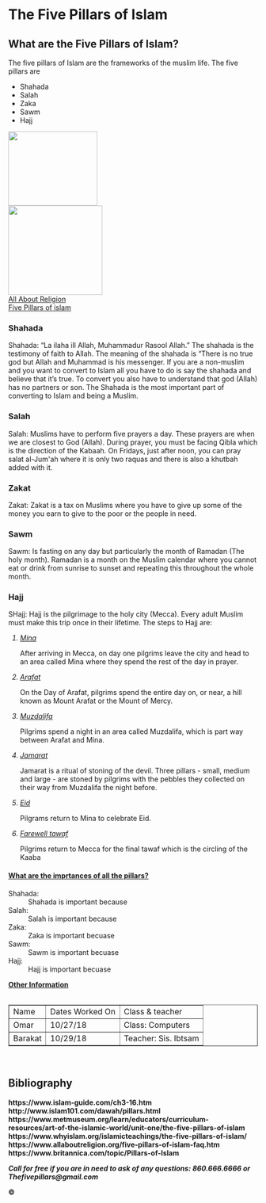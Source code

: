 <!DOCTYPE html>
<html>
<head>
<title>The five Pillars of Islam</title>
</head>
<body>

<h1>The Five Pillars of Islam</h1>

<h2>What are the Five Pillars of Islam?</h2>
<p>The five pillars of Islam are the frameworks of the muslim life. The five pillars are <p>
<ul>
<li>Shahada</li>
<li>Salah</li>
<li>Zaka</li>
<li>Sawm</li>
<li>Hajj</li>
</ul>
<a href="http://activeindiatv.com/culture/45893-five-pillars-of-islam"><img src="http://www.dar-alifta.org/images/articles/The5.jpg"height="150" width="180"></a><br>
<a href="https://www.religionworld.in/five-pillars-islam/"><img src="https://i.pinimg.com/originals/20/5a/53/205a5381d09201027731a9c4501e2ea1.jpg"height="180" width="190"></a><br>
<a href="https://www.allaboutreligion.org/five-pillars-of-islam-faq.htm">All About Religion</a><br>
<a href="https://people.ucalgary.ca/~elsegal/I_Transp/IO5_FivePillars.html">Five Pillars of islam</a>


<h3>Shahada</h3>
<p>Shahada: “La ilaha ill Allah, Muhammadur Rasool Allah.” The shahada is the testimony of faith to Allah. The meaning of the shahada is “There is no true god but Allah and Muhammad is his messenger. If you are a non-muslim and you want to convert to Islam all you have to do is say the shahada and believe that it’s true. To convert you also have to understand that god (Allah) has no partners or son. The Shahada is the most important part of converting to Islam and being a Muslim.</p>

<h3>Salah</h3>
<p>Salah: Muslims have to perform five prayers a day. These prayers are when we are closest to God (Allah). During prayer, you must be facing Qibla which is the direction of the Kabaah. On Fridays, just after noon, you can pray salat al-Jum'ah where it is only two raquas and there is also a khutbah added with it.</p>

<h3>Zakat</h3>
<p>Zakat:  Zakat is a   tax on Muslims where you have to give up some of the money you earn to give to the poor or the people in need. </p>

<h3>Sawm</h3>
<p>Sawm: Is fasting on any day but particularly the month of Ramadan (The holy month). Ramadan is a month on the Muslim calendar where you cannot eat or drink from sunrise to sunset and repeating this throughout the whole month.</p>


<h3>Hajj</h3>
<p>SHajj: Hajj is the pilgrimage to the holy city (Mecca). Every adult Muslim must make this trip once in their lifetime. The steps to Hajj are:  </p>

<ol>
<u><i><li>Mina</li></i></u>
<p>After arriving in Mecca, on day one pilgrims leave the city and head to an area called Mina where they spend the rest of the day in prayer.</p>
<u><i><li>Arafat</li></i></u>
<p>On the Day of Arafat, pilgrims spend the entire day on, or near, a hill known as Mount Arafat or the Mount of Mercy.</p>
<u><i><li>Muzdalifa</li></i></u>
<p>Pilgrims spend a night in an area called Muzdalifa, which is part way between Arafat and Mina.</p>
<u><i><li>Jamarat</li></i></u>
<p> Jamarat is a ritual of stoning of the devil. Three pillars - small, medium and large - are stoned by pilgrims with the pebbles they collected on their way from Muzdalifa the night before.</p>
<u><i><li>Eid</li></i></u>
<p>Pilgrams return  to Mina to celebrate Eid.</p>
<u><i><li>Farewell tawaf</li></i></u>
<p>Pilgrims return to Mecca for the final tawaf which is the circling of the Kaaba</p>
</ol>
<u><h4>What are the imprtances of all the pillars?</h4></u>
<dl>
<dt>Shahada:</dt>
<dd>Shahada is important because</dd>
<dt>Salah:</dt>
<dd>Salah is important because</dd>
<dt>Zaka:</dt>
<dd>Zaka is important becuase</dd>
<dt>Sawm:</dt>
<dd>Sawm is important becuase</dd>
<dt>Hajj:</dt>
<dd>Hajj is important becuase</dd>
</dl>

<b><u><caption>Other Information</caption></u></b>
<table>
<table border="1">
<tr>
<td>Name</td>
<b><td>Dates Worked On</td>
<td>Class & teacher</td>
</tr>
<tr>
<td>Omar</td>
<td>10/27/18</td>
<td>Class: Computers</td>
</tr>
<tr>
<td>Barakat</td>
<td>10/29/18</td>
<td>Teacher: Sis. Ibtsam</td>
</tr>
</table><br>
<h2>Bibliography</h2>
https://www.islam-guide.com/ch3-16.htm
http://www.islam101.com/dawah/pillars.html
https://www.metmuseum.org/learn/educators/curriculum-resources/art-of-the-islamic-world/unit-one/the-five-pillars-of-islam
https://www.whyislam.org/islamicteachings/the-five-pillars-of-islam/
https://www.allaboutreligion.org/five-pillars-of-islam-faq.htm
https://www.britannica.com/topic/Pillars-of-Islam



<p><i>Call for free if you are in need to ask of any questions:
<strong>860.666.6666 or Thefivepillars@gmail.com</strong></i></p>
&copy;
</body>
</html>

